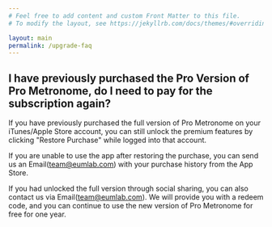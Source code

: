 ```yaml
---
# Feel free to add content and custom Front Matter to this file.
# To modify the layout, see https://jekyllrb.com/docs/themes/#overriding-theme-defaults

layout: main
permalink: /upgrade-faq
---
```

## I have previously purchased the Pro Version of Pro Metronome, do I need to pay for the subscription again?
If you have previously purchased the full version of Pro Metronome on your iTunes/Apple Store account, you can still unlock the premium features by clicking "Restore Purchase" while logged into that account.

If you are unable to use the app after restoring the purchase, you can send us an Email(<team@eumlab.com>) with your purchase history from the App Store.

If you had unlocked the full version through social sharing, you can also contact us via Email(<team@eumlab.com>). We will provide you with a redeem code, and you can continue to use the new version of Pro Metronome for free for one year.
<!-- home content -->

<!-- ![](assets/img/xigua_poster.png) -->
